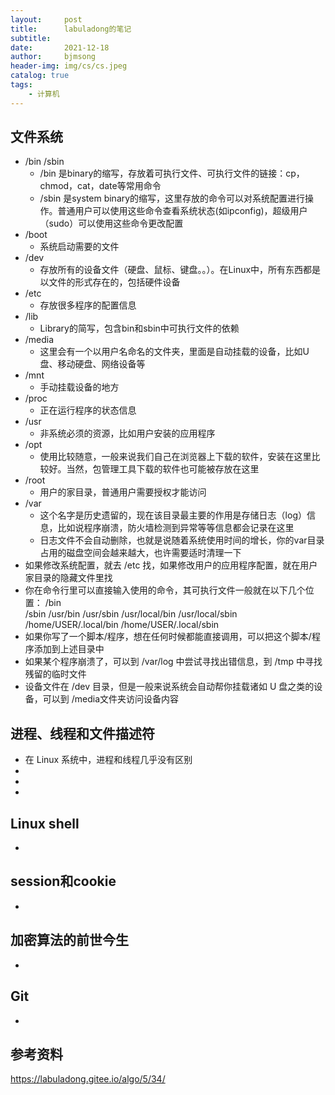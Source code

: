 ```yaml
---
layout:     post
title:      labuladong的笔记
subtitle:   
date:       2021-12-18
author:     bjmsong
header-img: img/cs/cs.jpeg
catalog: true
tags:
    - 计算机
---
```

## 文件系统
- /bin /sbin
    - /bin 是binary的缩写，存放着可执行文件、可执行文件的链接：cp，chmod，cat，date等常用命令
    - /sbin 是system binary的缩写，这里存放的命令可以对系统配置进行操作。普通用户可以使用这些命令查看系统状态(如ipconfig)，超级用户（sudo）可以使用这些命令更改配置
- /boot
    - 系统启动需要的文件
- /dev
    - 存放所有的设备文件（硬盘、鼠标、键盘。。）。在Linux中，所有东西都是以文件的形式存在的，包括硬件设备
- /etc
    - 存放很多程序的配置信息
- /lib
    - Library的简写，包含bin和sbin中可执行文件的依赖
- /media
    - 这里会有一个以用户名命名的文件夹，里面是自动挂载的设备，比如U盘、移动硬盘、网络设备等
- /mnt
    - 手动挂载设备的地方
- /proc
    - 正在运行程序的状态信息
- /usr
    - 非系统必须的资源，比如用户安装的应用程序
- /opt
    - 使用比较随意，一般来说我们自己在浏览器上下载的软件，安装在这里比较好。当然，包管理工具下载的软件也可能被存放在这里
- /root
    - 用户的家目录，普通用户需要授权才能访问
- /var
    - 这个名字是历史遗留的，现在该目录最主要的作用是存储日志（log）信息，比如说程序崩溃，防火墙检测到异常等等信息都会记录在这里
    - 日志文件不会自动删除，也就是说随着系统使用时间的增长，你的var目录占用的磁盘空间会越来越大，也许需要适时清理一下
- 如果修改系统配置，就去 /etc 找，如果修改用户的应用程序配置，就在用户家目录的隐藏文件里找
- 你在命令行里可以直接输入使用的命令，其可执行文件一般就在以下几个位置：
/bin    
/sbin
/usr/bin
/usr/sbin
/usr/local/bin
/usr/local/sbin
/home/USER/.local/bin
/home/USER/.local/sbin
- 如果你写了一个脚本/程序，想在任何时候都能直接调用，可以把这个脚本/程序添加到上述目录中
- 如果某个程序崩溃了，可以到 /var/log 中尝试寻找出错信息，到 /tmp 中寻找残留的临时文件
- 设备文件在 /dev 目录，但是一般来说系统会自动帮你挂载诸如 U 盘之类的设备，可以到 /media文件夹访问设备内容



## 进程、线程和文件描述符
- 在 Linux 系统中，进程和线程几乎没有区别
- 
- 
- 

## Linux shell
- 

## session和cookie
- 

## 加密算法的前世今生
- 

## Git
- 

## 参考资料
https://labuladong.gitee.io/algo/5/34/